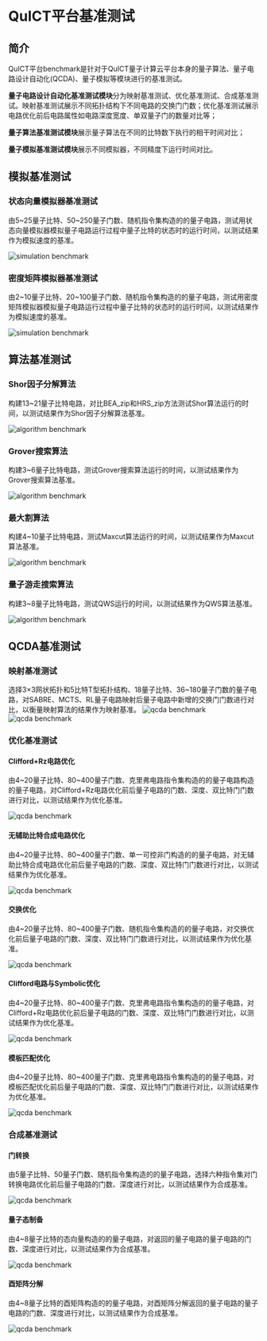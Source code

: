# QuICT平台基准测试

## 简介

QuICT平台benchmark是针对于QuICT量子计算云平台本身的量子算法、量子电路设计自动化(QCDA)、量子模拟等模块进行的基准测试。

**量子电路设计自动化基准测试模块**分为映射基准测试、优化基准测试、合成基准测试。映射基准测试展示不同拓扑结构下不同电路的交换门门数；优化基准测试展示电路优化前后电路属性如电路深度宽度、单双量子门的数量对比等；

**量子算法基准测试模块**展示量子算法在不同的比特数下执行的相干时间对比；

**量子模拟基准测试模块**展示不同模拟器，不同精度下运行时间对比。

## 模拟基准测试

### 状态向量模拟器基准测试

由5~25量子比特、50~250量子门数、随机指令集构造的的量子电路，测试用状态向量模拟器模拟量子电路运行过程中量子比特的状态时的运行时间，以测试结果作为模拟速度的基准。

![simulation benchmark](assets/images/QuICTbenchmark/simulation_benchmark/QuICT_state_vector_simulation_test.png)

### 密度矩阵模拟器基准测试

由2~10量子比特、20~100量子门数、随机指令集构造的的量子电路，测试用密度矩阵模拟器模拟量子电路运行过程中量子比特的状态时的运行时间，以测试结果作为模拟速度的基准。

![simulation benchmark](assets/images/QuICTbenchmark/simulation_benchmark/QuICT_density_maxtix_simulation_test.png)

## 算法基准测试

### Shor因子分解算法

构建13~21量子比特电路，对比BEA_zip和HRS_zip方法测试Shor算法运行的时间，以测试结果作为Shor因子分解算法基准。

![algorithm benchmark](assets/images/QuICTbenchmark/algorithm_benchmark/QuICT_shor_algorithm_test.png)

### Grover搜索算法

构建3~6量子比特电路，测试Grover搜索算法运行的时间，以测试结果作为Grover搜索算法基准。

![algorithm benchmark](assets/images/QuICTbenchmark/algorithm_benchmark/QuICT_grover_algorithm_test.png)

### 最大割算法

构建4~10量子比特电路，测试Maxcut算法运行的时间，以测试结果作为Maxcut算法基准。

![algorithm benchmark](assets/images/QuICTbenchmark/algorithm_benchmark/QuICT_maxcut_test.png)

### 量子游走搜索算法

构建3~8量子比特电路，测试QWS运行的时间，以测试结果作为QWS算法基准。

![algorithm benchmark](assets/images/QuICTbenchmark/algorithm_benchmark/QuICT_quantum_walk_search_test.png)

## QCDA基准测试

### 映射基准测试

选择3×3网状拓扑和5比特T型拓扑结构、18量子比特、36~180量子门数的量子电路，对SABRE、MCTS、RL量子电路映射后量子电路中新增的交换门门数进行对比，以衡量映射算法的结果作为映射基准。
![qcda benchmark](assets/images/QuICTbenchmark/qcda_benchmark/mapping_benchmark/QuICT_mapping_test_grid.png)
![qcda benchmark](assets/images/QuICTbenchmark/qcda_benchmark/mapping_benchmark/QuICT_mapping_test_T.png)

### 优化基准测试

#### Clifford+Rz电路优化

由4~20量子比特、80~400量子门数、克里弗电路指令集构造的的量子电路构造的量子电路，对Clifford+Rz电路优化前后量子电路的门数、深度、双比特门门数进行对比，以测试结果作为优化基准。

![qcda benchmark](assets/images/QuICTbenchmark/qcda_benchmark/optimization_benchmark/QuICT%20Clifford_Rz_Optimization%20test.png)

#### 无辅助比特合成电路优化

由4~20量子比特、80~400量子门数、单一可控非门构造的的量子电路，对无辅助比特合成电路优化前后量子电路的门数、深度、双比特门门数进行对比，以测试结果作为优化基准。

![qcda benchmark](assets/images/QuICTbenchmark/qcda_benchmark/optimization_benchmark/QuICT%20cnot_without_ancilla%20test.png)

#### 交换优化

由4~20量子比特、80~400量子门数、随机指令集构造的的量子电路，对交换优化前后量子电路的门数、深度、双比特门门数进行对比，以测试结果作为优化基准。

![qcda benchmark](assets/images/QuICTbenchmark/qcda_benchmark/optimization_benchmark/QuICT%20Commutative_Optimization%20test.png)

#### Clifford电路与Symbolic优化

由4~20量子比特、80~400量子门数、克里弗电路指令集构造的的量子电路，对Clifford+Rz电路优化前后量子电路的门数、深度、双比特门门数进行对比，以测试结果作为优化基准。

![qcda benchmark](assets/images/QuICTbenchmark/qcda_benchmark/optimization_benchmark/QuICT%20Symbolic_Clifford_Optimization%20test.png)

#### 模板匹配优化

由4~20量子比特、80~400量子门数、克里弗电路指令集构造的的量子电路，对模板匹配优化前后量子电路的门数、深度、双比特门门数进行对比，以测试结果作为优化基准。

![qcda benchmark](assets/images/QuICTbenchmark/qcda_benchmark/optimization_benchmark/QuICT%20Template_Optimization%20test.png)

### 合成基准测试

#### 门转换

由5量子比特、50量子门数、随机指令集构造的的量子电路，选择六种指令集对门转换电路优化前后量子电路的门数、深度进行对比，以测试结果作为合成基准。

![qcda benchmark](assets/images/QuICTbenchmark/qcda_benchmark/synthesis_benchmark/QuICT_gate_transform_test.png)

#### 量子态制备

由4~8量子比特的态向量构造的的量子电路，对返回的量子电路的量子电路的门数、深度进行对比，以测试结果作为合成基准。

![qcda benchmark](assets/images/QuICTbenchmark/qcda_benchmark/synthesis_benchmark/QuICT_Quantum_state_preparation_test.png)

#### 酉矩阵分解

由4~8量子比特的酉矩阵构造的的量子电路，对酉矩阵分解返回的量子电路的量子电路的门数、深度进行对比，以测试结果作为合成基准。

![qcda benchmark](assets/images/QuICTbenchmark/qcda_benchmark/synthesis_benchmark/QuICT_unitary_decomposition_test.png)

